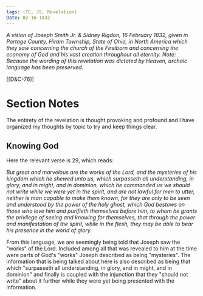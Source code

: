 ```yaml
---
tags: (TC, JS, Revelation)
Date: 02-16-1832
---
```


_A vision of Joseph Smith Jr. & Sidney Rigdon, 16 February 1832, given in Portage County, Hiram Township, State of Ohio, in North America which they saw concerning the church of the Firstborn and concerning the economy of God and his vast creation throughout all eternity. Note: Because the wording of this revelation was dictated by Heaven, archaic language has been preserved._

[[D&C-76]]
# Section Notes

The entirety of the revelation is thought provoking and profound and I have organized my thoughts by topic to try and keep things clear.

## Knowing God

Here the relevant verse is 29, which reads:

_But great and marvelous are the works of the Lord, and the mysteries of his kingdom which he shewed unto us, which surpasseth all understanding, in glory, and in might, and in dominion, which he commanded us we should not write while we were yet in the spirit, and are not lawful for men to utter, neither is man capable to make them known, for they are only to be seen and understood by the power of the holy ghost, which God bestows on those who love him and purifieth themselves before him, to whom he grants the privilege of seeing and knowing for themselves, that through the power and manifestation of the spirit, while in the flesh, they may be able to bear his presence in the world of glory._

From this language, we are seemingly being told that Joseph saw the "works" of the Lord. Included among all that was revealed to him at the time were parts of God's "works" Joseph described as being "mysteries".  The information that is being talked about here is also described as being that which "surpasseth all understanding, in glory, and in might, and in dominion" and finally is coupled with the injunction that they "should not write" about it further while they were yet being presented with the information.
